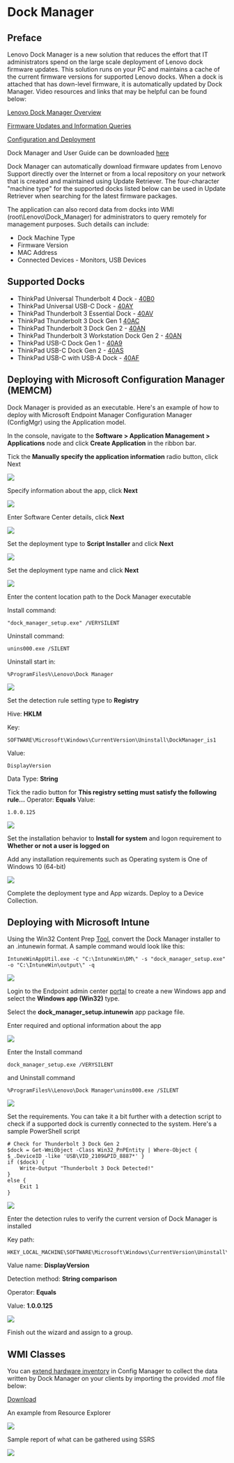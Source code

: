 # Dock Manager

## Preface

Lenovo Dock Manager is a new solution that reduces the effort that IT administrators spend on the large scale deployment of Lenovo dock firmware updates.  This solution runs on your PC and maintains a cache of the current firmware versions for supported Lenovo docks.  When a dock is attached that has down-level firmware, it is automatically updated by Dock Manager.  Video resources and links that may be helpful can be found below:

[Lenovo Dock Manager Overview](https://support.lenovo.com/videos/nvid500262)

[Firmware Updates and Information Queries](https://support.lenovo.com/videos/nvid500261)

[Configuration and Deployment](https://support.lenovo.com/videos/nvid500260)

Dock Manager and User Guide can be downloaded [here](https://support.lenovo.com/us/en/solutions/ht037099#dm)

Dock Manager can automatically download firmware updates from Lenovo Support directly over the Internet or from a local repository on your network that is created and maintained using Update Retriever. The four-character "machine type" for the supported docks listed below can be used in Update Retriever when searching for the latest firmware packages.

The application can also record data from docks into WMI (root\Lenovo\Dock_Manager) for administrators to query remotely for management purposes.  Such details can include:

* Dock Machine Type
* Firmware Version
* MAC Address
* Connected Devices - Monitors, USB Devices

## Supported Docks

* ThinkPad Universal Thunderbolt 4 Dock - [40B0](https://support.lenovo.com/solutions/pd500503)
* ThinkPad Universal USB-C Dock - [40AY](https://support.lenovo.com/solutions/pd500519)
* ThinkPad Thunderbolt 3 Essential Dock - [40AV](https://support.lenovo.com/solutions/PD500373)
* ThinkPad Thunderbolt 3 Dock Gen 1 [40AC](https://support.lenovo.com/solutions/ACC100356)
* ThinkPad Thunderbolt 3 Dock Gen 2 - [40AN](https://support.lenovo.com/solutions/PD500265)
* ThinkPad Thunderbolt 3 Workstation Dock Gen 2 - [40AN](https://support.lenovo.com/solutions/PD500333)
* ThinkPad USB-C Dock Gen 1 - [40A9](https://support.lenovo.com/solutions/ACC100348)
* ThinkPad USB-C Dock Gen 2 - [40AS](https://support.lenovo.com/solutions/ACC500106)
* ThinkPad USB-C with USB-A Dock - [40AF](https://support.lenovo.com/solutions/PD500180)

## Deploying with Microsoft Configuration Manager (MEMCM)

Dock Manager is provided as an executable.  Here's an example of how to deploy with Microsoft Endpoint Manager Configuration Manager (ConfigMgr) using the Application model.

In the console, navigate to the **Software > Application Management > Applications** node and click **Create Application** in the ribbon bar.

Tick the **Manually specify the application information** radio button, click Next

![ ](../img/guides/dm/image1.png)

Specify information about the app, click **Next**

![ ](../img/guides/dm/image2.png)

Enter Software Center details, click **Next**

![ ](../img/guides/dm/image3.png)

Set the deployment type to **Script Installer** and click **Next**

![](../img/guides/dm/image4.png)

Set the deployment type name and click **Next**

![](../img/guides/dm/image5.png)

Enter the content location path to the Dock Manager executable

Install command:
```
"dock_manager_setup.exe" /VERYSILENT
```
Uninstall command:
```
unins000.exe /SILENT
```
Uninstall start in:
```
%ProgramFiles%\Lenovo\Dock Manager
```
![](../img/guides/dm/image6.png)

Set the detection rule setting type to **Registry**

Hive: **HKLM**

Key:
```
SOFTWARE\Microsoft\Windows\CurrentVersion\Uninstall\DockManager_is1
```
Value:
```
DisplayVersion
```
Data Type: **String**

Tick the radio button for **This registry setting must satisfy the following rule...**
Operator: **Equals**
Value:
```
1.0.0.125
```
![](../img/guides/dm/image7.png)

Set the installation behavior to **Install for system** and logon requirement to **Whether or not a user is logged on**

Add any installation requirements such as Operating system is One of Windows 10 (64-bit)

![](../img/guides/dm/image8.png)

Complete the deployment type and App wizards.  Deploy to a Device Collection.

## Deploying with Microsoft Intune

Using the Win32 Content Prep [Tool](https://github.com/Microsoft/Microsoft-Win32-Content-Prep-Tool), convert the Dock Manager installer to an .intunewin format.  A sample command would look like this:

```
IntuneWinAppUtil.exe -c "C:\IntuneWin\DM\" -s "dock_manager_setup.exe" -o "C:\IntuneWin\output\" -q
```

![](../img/guides/dm/image9.png)

Login to the Endpoint admin center [portal](https://endpoint.microsoft.com/#blade/Microsoft_Intune_DeviceSettings/AppsWindowsMenu/windowsApps) to create a new Windows app and select the **Windows app (Win32)** type.

Select the **dock_manager_setup.intunewin** app package file.

Enter required and optional information about the app

![](../img/guides/dm/image10.png)

Enter the Install command
```
dock_manager_setup.exe /VERYSILENT
```
and Uninstall command
```
%ProgramFiles%\Lenovo\Dock Manager\unins000.exe /SILENT
```
![](../img/guides/dm/image11.png)

Set the requirements.  You can take it a bit further with a detection script to check if a supported dock is currently connected to the system.  Here's a sample PowerShell script
```
# Check for Thunderbolt 3 Dock Gen 2
$dock = Get-WmiObject -Class Win32_PnPEntity | Where-Object { $_.DeviceID -like 'USB\VID_2109&PID_8887*' }
if ($dock) {
    Write-Output "Thunderbolt 3 Dock Detected!"
}
else {
    Exit 1
}
```
![](../img/guides/dm/image12.png)

Enter the detection rules to verify the current version of Dock Manager is installed

Key path:
```
HKEY_LOCAL_MACHINE\SOFTWARE\Microsoft\Windows\CurrentVersion\Uninstall\DockManager_is1
```

Value name: **DisplayVersion**

Detection method: **String comparison**

Operator: **Equals**

Value: **1.0.0.125**

![](../img/guides/dm/image13.png)

Finish out the wizard and assign to a group.

## WMI Classes

You can [extend hardware inventory](https://docs.microsoft.com/en-us/mem/configmgr/core/clients/manage/inventory/extend-hardware-inventory) in Config Manager to collect the data written by Dock Manager on your clients by importing the provided .mof file below:

[Download](https://download.lenovo.com/cdrt/blog/ConfigMgr-MOF-DockManager.zip)

An example from Resource Explorer

![](../img/guides/dm/image14.png)

Sample report of what can be gathered using SSRS

![](../img/guides/dm/image15.png)